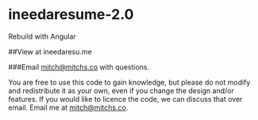 # ineedaresume-2.0
Rebuild with Angular

##View at ineedaresu.me

###Email mitch@mitchs.co with questions.


You are free to use this code to gain knowledge, but please do not modify and redistribute it as your own, even if you change the design and/or features. If you would like to licence the code, we can discuss that over email. Email me at mitch@mitchs.co.
